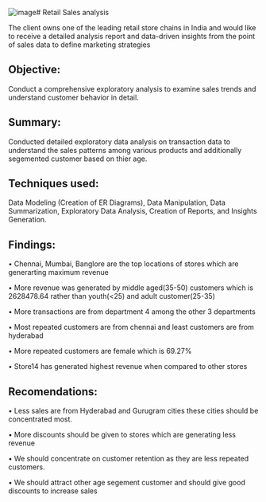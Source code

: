 ![image](https://github.com/user-attachments/assets/6d1db9b3-2af0-44e0-914b-97823f44eccf)# Retail Sales analysis

The client owns one of the leading retail store chains in India and would like to receive a detailed analysis report and data-driven insights from the point of sales data to define marketing strategies 

## Objective: 
Conduct a comprehensive exploratory analysis to examine sales trends and understand customer behavior in detail.

## Summary: 
Conducted detailed exploratory data analysis on transaction data to understand the sales patterns among various products and additionally segemented customer based on thier age.

## Techniques used: 
Data Modeling (Creation of ER Diagrams), Data Manipulation, Data Summarization, Exploratory Data Analysis, Creation of Reports, and Insights Generation.

## Findings:

•	Chennai, Mumbai, Banglore are the top locations of stores which are generarting maximum revenue

•	More revenue was generated by middle aged(35-50) customers which is 2628478.64 rather than youth(<25) and adult customer(25-35)

•	More transactions are from department 4 among the other 3 departments

•	Most repeated customers are from chennai and least customers are from hyderabad 

•	More repeated customers are female which is 69.27%

•	Store14 has generated highest revenue when compared to other stores

## Recomendations:

•	Less sales are from Hyderabad and Gurugram  cities these cities should be concentrated most.

•	More discounts should be given to stores which are generating less revenue

•	We should concentrate on customer retention as they are less repeated customers.

•	We should attract other age segement customer and should give good discounts to increase sales





